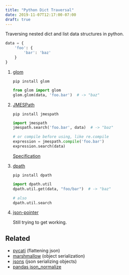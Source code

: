 ```yaml
---
title: "Python Dict Traversal"
date: 2019-11-07T12:17:00-07:00
draft: true
---
```


Traversing nested dict and list data structures in python.

```python
data = {
    'foo': {
        'bar': 'baz'
    }
}
```

1. [glom](https://github.com/mahmoud/glom)

    `pip install glom`

    ```python
    from glom import glom
    glom.glom(data, 'foo.bar')  # -> "baz"
    ```


1. [JMESPath](https://github.com/jmespath/jmespath.py)

    `pip install jmespath`

    ```python
    import jmespath
    jmespath.search('foo.bar', data)  # -> "baz"

    # or compile before using, like re.compile
    expression = jmespath.compile('foo.bar')
    expression.search(data)
    ```

    [Specification](http://jmespath.org/specification.html)

1. [dpath](https://github.com/akesterson/dpath-python)

    `pip install dpath`

    ```python
    import dpath.util
    dpath.util.get(data, "foo/bar")  # -> "baz"

    # also
    dpath.util.search
    ```

1. [json-pointer](https://github.com/stefankoegl/python-json-pointer)

    Still trying to get working.


## Related

* [pycatj](https://github.com/dbarrosop/pycatj) (flattening json)
* [marshmallow](https://marshmallow.readthedocs.io/en/stable/) (object serialization)
* [jsons](https://jsons.readthedocs.io/en/latest/) (json serializing objects)
* [pandas json_normalize](https://pandas.pydata.org/pandas-docs/stable/reference/api/pandas.io.json.json_normalize.html)
